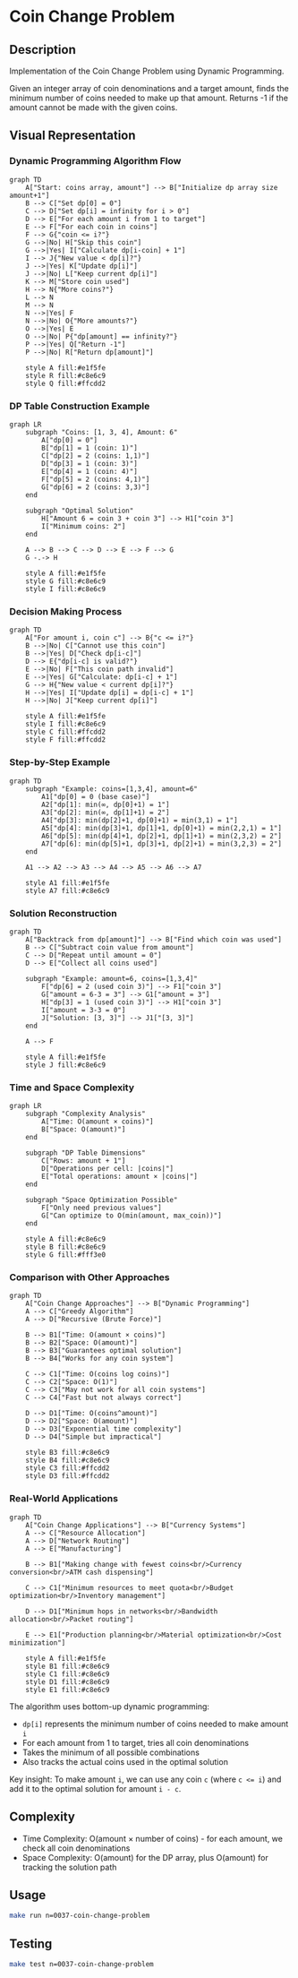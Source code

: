 # Coin Change Problem

## Description

Implementation of the Coin Change Problem using Dynamic Programming.

Given an integer array of coin denominations and a target amount, finds the minimum number of coins needed to make up that amount. Returns -1 if the amount cannot be made with the given coins.

## Visual Representation

### Dynamic Programming Algorithm Flow

```mermaid
graph TD
    A["Start: coins array, amount"] --> B["Initialize dp array size amount+1"]
    B --> C["Set dp[0] = 0"]
    C --> D["Set dp[i] = infinity for i > 0"]
    D --> E["For each amount i from 1 to target"]
    E --> F["For each coin in coins"]
    F --> G{"coin <= i?"}
    G -->|No| H["Skip this coin"]
    G -->|Yes| I["Calculate dp[i-coin] + 1"]
    I --> J{"New value < dp[i]?"}
    J -->|Yes| K["Update dp[i]"]
    J -->|No| L["Keep current dp[i]"]
    K --> M["Store coin used"]
    H --> N{"More coins?"}
    L --> N
    M --> N
    N -->|Yes| F
    N -->|No| O{"More amounts?"}
    O -->|Yes| E
    O -->|No| P{"dp[amount] == infinity?"}
    P -->|Yes| Q["Return -1"]
    P -->|No| R["Return dp[amount]"]

    style A fill:#e1f5fe
    style R fill:#c8e6c9
    style Q fill:#ffcdd2
```

### DP Table Construction Example

```mermaid
graph LR
    subgraph "Coins: [1, 3, 4], Amount: 6"
        A["dp[0] = 0"]
        B["dp[1] = 1 (coin: 1)"]
        C["dp[2] = 2 (coins: 1,1)"]
        D["dp[3] = 1 (coin: 3)"]
        E["dp[4] = 1 (coin: 4)"]
        F["dp[5] = 2 (coins: 4,1)"]
        G["dp[6] = 2 (coins: 3,3)"]
    end

    subgraph "Optimal Solution"
        H["Amount 6 = coin 3 + coin 3"] --> H1["coin 3"]
        I["Minimum coins: 2"]
    end

    A --> B --> C --> D --> E --> F --> G
    G -.-> H

    style A fill:#e1f5fe
    style G fill:#c8e6c9
    style I fill:#c8e6c9
```

### Decision Making Process

```mermaid
graph TD
    A["For amount i, coin c"] --> B{"c <= i?"}
    B -->|No| C["Cannot use this coin"]
    B -->|Yes| D["Check dp[i-c]"]
    D --> E{"dp[i-c] is valid?"}
    E -->|No| F["This coin path invalid"]
    E -->|Yes| G["Calculate: dp[i-c] + 1"]
    G --> H{"New value < current dp[i]?"}
    H -->|Yes| I["Update dp[i] = dp[i-c] + 1"]
    H -->|No| J["Keep current dp[i]"]

    style A fill:#e1f5fe
    style I fill:#c8e6c9
    style C fill:#ffcdd2
    style F fill:#ffcdd2
```

### Step-by-Step Example

```mermaid
graph TD
    subgraph "Example: coins=[1,3,4], amount=6"
        A1["dp[0] = 0 (base case)"]
        A2["dp[1]: min(∞, dp[0]+1) = 1"]
        A3["dp[2]: min(∞, dp[1]+1) = 2"]
        A4["dp[3]: min(dp[2]+1, dp[0]+1) = min(3,1) = 1"]
        A5["dp[4]: min(dp[3]+1, dp[1]+1, dp[0]+1) = min(2,2,1) = 1"]
        A6["dp[5]: min(dp[4]+1, dp[2]+1, dp[1]+1) = min(2,3,2) = 2"]
        A7["dp[6]: min(dp[5]+1, dp[3]+1, dp[2]+1) = min(3,2,3) = 2"]
    end

    A1 --> A2 --> A3 --> A4 --> A5 --> A6 --> A7

    style A1 fill:#e1f5fe
    style A7 fill:#c8e6c9
```

### Solution Reconstruction

```mermaid
graph TD
    A["Backtrack from dp[amount]"] --> B["Find which coin was used"]
    B --> C["Subtract coin value from amount"]
    C --> D["Repeat until amount = 0"]
    D --> E["Collect all coins used"]

    subgraph "Example: amount=6, coins=[1,3,4]"
        F["dp[6] = 2 (used coin 3)"] --> F1["coin 3"]
        G["amount = 6-3 = 3"] --> G1["amount = 3"]
        H["dp[3] = 1 (used coin 3)"] --> H1["coin 3"]
        I["amount = 3-3 = 0"]
        J["Solution: [3, 3]"] --> J1["[3, 3]"]
    end

    A --> F

    style A fill:#e1f5fe
    style J fill:#c8e6c9
```

### Time and Space Complexity

```mermaid
graph LR
    subgraph "Complexity Analysis"
        A["Time: O(amount × coins)"]
        B["Space: O(amount)"]
    end

    subgraph "DP Table Dimensions"
        C["Rows: amount + 1"]
        D["Operations per cell: |coins|"]
        E["Total operations: amount × |coins|"]
    end

    subgraph "Space Optimization Possible"
        F["Only need previous values"]
        G["Can optimize to O(min(amount, max_coin))"]
    end

    style A fill:#c8e6c9
    style B fill:#c8e6c9
    style G fill:#fff3e0
```

### Comparison with Other Approaches

```mermaid
graph TD
    A["Coin Change Approaches"] --> B["Dynamic Programming"]
    A --> C["Greedy Algorithm"]
    A --> D["Recursive (Brute Force)"]

    B --> B1["Time: O(amount × coins)"]
    B --> B2["Space: O(amount)"]
    B --> B3["Guarantees optimal solution"]
    B --> B4["Works for any coin system"]

    C --> C1["Time: O(coins log coins)"]
    C --> C2["Space: O(1)"]
    C --> C3["May not work for all coin systems"]
    C --> C4["Fast but not always correct"]

    D --> D1["Time: O(coins^amount)"]
    D --> D2["Space: O(amount)"]
    D --> D3["Exponential time complexity"]
    D --> D4["Simple but impractical"]

    style B3 fill:#c8e6c9
    style B4 fill:#c8e6c9
    style C3 fill:#ffcdd2
    style D3 fill:#ffcdd2
```

### Real-World Applications

```mermaid
graph TD
    A["Coin Change Applications"] --> B["Currency Systems"]
    A --> C["Resource Allocation"]
    A --> D["Network Routing"]
    A --> E["Manufacturing"]

    B --> B1["Making change with fewest coins<br/>Currency conversion<br/>ATM cash dispensing"]

    C --> C1["Minimum resources to meet quota<br/>Budget optimization<br/>Inventory management"]

    D --> D1["Minimum hops in networks<br/>Bandwidth allocation<br/>Packet routing"]

    E --> E1["Production planning<br/>Material optimization<br/>Cost minimization"]

    style A fill:#e1f5fe
    style B1 fill:#c8e6c9
    style C1 fill:#c8e6c9
    style D1 fill:#c8e6c9
    style E1 fill:#c8e6c9
```

The algorithm uses bottom-up dynamic programming:

- `dp[i]` represents the minimum number of coins needed to make amount `i`
- For each amount from 1 to target, tries all coin denominations
- Takes the minimum of all possible combinations
- Also tracks the actual coins used in the optimal solution

Key insight: To make amount `i`, we can use any coin `c` (where `c <= i`) and add it to the optimal solution for amount `i - c`.

## Complexity

- Time Complexity: O(amount × number of coins) - for each amount, we check all coin denominations
- Space Complexity: O(amount) for the DP array, plus O(amount) for tracking the solution path

## Usage

```bash
make run n=0037-coin-change-problem
```

## Testing

```bash
make test n=0037-coin-change-problem
```
